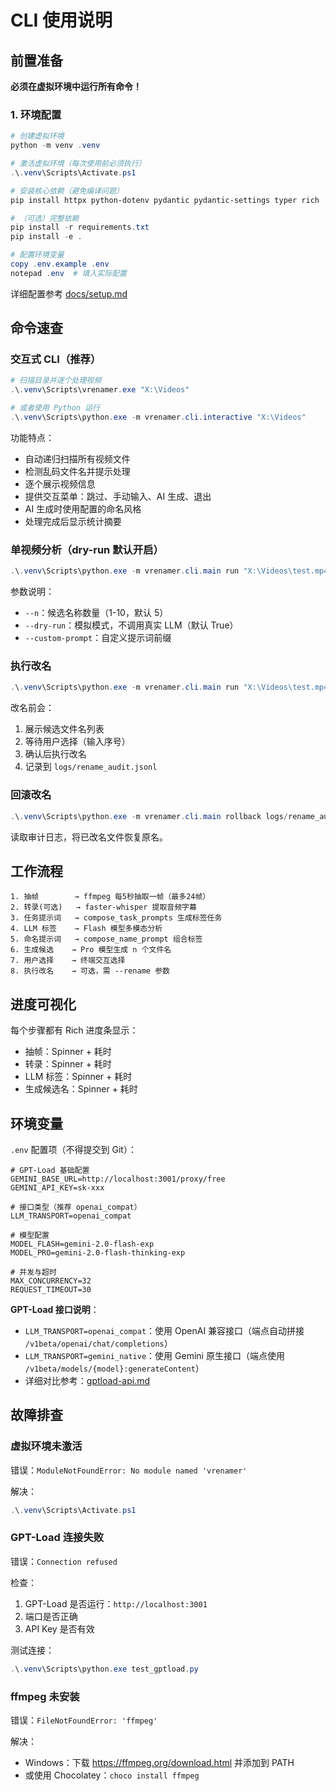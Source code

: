 # CLI 使用说明

## 前置准备

**必须在虚拟环境中运行所有命令！**

### 1. 环境配置
```powershell
# 创建虚拟环境
python -m venv .venv

# 激活虚拟环境（每次使用前必须执行）
.\.venv\Scripts\Activate.ps1

# 安装核心依赖（避免编译问题）
pip install httpx python-dotenv pydantic pydantic-settings typer rich

# （可选）完整依赖
pip install -r requirements.txt
pip install -e .

# 配置环境变量
copy .env.example .env
notepad .env  # 填入实际配置
```

详细配置参考 [docs/setup.md](./setup.md)

## 命令速查

### 交互式 CLI（推荐）
```powershell
# 扫描目录并逐个处理视频
.\.venv\Scripts\vrenamer.exe "X:\Videos"

# 或者使用 Python 运行
.\.venv\Scripts\python.exe -m vrenamer.cli.interactive "X:\Videos"
```

功能特点：
- 自动递归扫描所有视频文件
- 检测乱码文件名并提示处理
- 逐个展示视频信息
- 提供交互菜单：跳过、手动输入、AI 生成、退出
- AI 生成时使用配置的命名风格
- 处理完成后显示统计摘要

### 单视频分析（dry-run 默认开启）
```powershell
.\.venv\Scripts\python.exe -m vrenamer.cli.main run "X:\Videos\test.mp4" --n 5
```

参数说明：
- `--n`：候选名称数量（1-10，默认 5）
- `--dry-run`：模拟模式，不调用真实 LLM（默认 True）
- `--custom-prompt`：自定义提示词前缀

### 执行改名
```powershell
.\.venv\Scripts\python.exe -m vrenamer.cli.main run "X:\Videos\test.mp4" --rename
```

改名前会：
1. 展示候选文件名列表
2. 等待用户选择（输入序号）
3. 确认后执行改名
4. 记录到 `logs/rename_audit.jsonl`

### 回滚改名
```powershell
.\.venv\Scripts\python.exe -m vrenamer.cli.main rollback logs/rename_audit.jsonl
```

读取审计日志，将已改名文件恢复原名。

## 工作流程

```
1. 抽帧        → ffmpeg 每5秒抽取一帧（最多24帧）
2. 转录(可选)   → faster-whisper 提取音频字幕
3. 任务提示词   → compose_task_prompts 生成标签任务
4. LLM 标签    → Flash 模型多模态分析
5. 命名提示词   → compose_name_prompt 组合标签
6. 生成候选    → Pro 模型生成 n 个文件名
7. 用户选择    → 终端交互选择
8. 执行改名    → 可选，需 --rename 参数
```

## 进度可视化

每个步骤都有 Rich 进度条显示：
- 抽帧：Spinner + 耗时
- 转录：Spinner + 耗时
- LLM 标签：Spinner + 耗时
- 生成候选名：Spinner + 耗时

## 环境变量

`.env` 配置项（不得提交到 Git）：
```env
# GPT-Load 基础配置
GEMINI_BASE_URL=http://localhost:3001/proxy/free
GEMINI_API_KEY=sk-xxx

# 接口类型（推荐 openai_compat）
LLM_TRANSPORT=openai_compat

# 模型配置
MODEL_FLASH=gemini-2.0-flash-exp
MODEL_PRO=gemini-2.0-flash-thinking-exp

# 并发与超时
MAX_CONCURRENCY=32
REQUEST_TIMEOUT=30
```

**GPT-Load 接口说明**：
- `LLM_TRANSPORT=openai_compat`：使用 OpenAI 兼容接口（端点自动拼接 `/v1beta/openai/chat/completions`）
- `LLM_TRANSPORT=gemini_native`：使用 Gemini 原生接口（端点使用 `/v1beta/models/{model}:generateContent`）
- 详细对比参考：[gptload-api.md](./gptload-api.md)

## 故障排查

### 虚拟环境未激活
错误：`ModuleNotFoundError: No module named 'vrenamer'`

解决：
```powershell
.\.venv\Scripts\Activate.ps1
```

### GPT-Load 连接失败
错误：`Connection refused`

检查：
1. GPT-Load 是否运行：`http://localhost:3001`
2. 端口是否正确
3. API Key 是否有效

测试连接：
```powershell
.\.venv\Scripts\python.exe test_gptload.py
```

### ffmpeg 未安装
错误：`FileNotFoundError: 'ffmpeg'`

解决：
- Windows：下载 https://ffmpeg.org/download.html 并添加到 PATH
- 或使用 Chocolatey：`choco install ffmpeg`
